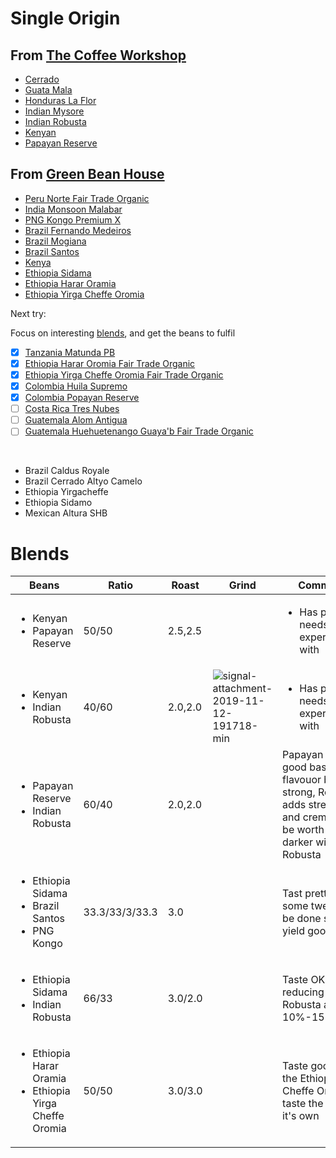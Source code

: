 # Single Origin

## From [The Coffee Workshop](https://www.thecoffeeworkshop.co.nz/store/c6/Green_Coffee_Beans_%28500gm%2C_1kg%2C_5kg_%26_15kg%29.html)

* [Cerrado](Cerrado.md)
* [Guata Mala](GuataMala.md)
* [Honduras La Flor](HondurasLaFlor.md)
* [Indian Mysore](IndianMysore.md)
* [Indian Robusta](IndianRobusta.md)
* [Kenyan](Kenyan.md)
* [Papayan Reserve](PapayanReserve.md)

## From [Green Bean House](https://www.greenbeanhouse.co.nz/green-coffee-beans.html)

* [Peru Norte Fair Trade Organic](PeruNorteFairTradeOrganic.md)
* [India Monsoon Malabar](IndiaMonsoonMalabar.md)
* [PNG Kongo Premium X](PNGKongoPremiumX.md)
* [Brazil Fernando Medeiros](BrazilFernandoMedeiros.md)
* [Brazil Mogiana](BrazilMogiana.md)
* [Brazil Santos](BrazilSantos.md)
* [Kenya](Kenya.md)
* [Ethiopia Sidama](EthiopiaSidama.md)
* [Ethiopia Harar Oramia](EthiopiaHararOramia.md)
* [Ethiopia Yirga Cheffe Oromia](EthiopiaYirgaCheffeOromia.md)

Next try:

Focus on interesting [blends](https://www.greenbeanhouse.co.nz/page/classic-blends.html), and get the beans to fulfil

* [x] [Tanzania Matunda PB](https://www.greenbeanhouse.co.nz/product/2043904)
* [x] [Ethiopia Harar Oromia Fair Trade Organic](https://www.greenbeanhouse.co.nz/product/EthiopiaHararOromiaFTO)
* [x] [Ethiopia Yirga Cheffe Oromia Fair Trade Organic](https://www.greenbeanhouse.co.nz/product/EthiopiaYirgaCheffeOromiaFTO)
* [x] [Colombia Huila Supremo](https://www.greenbeanhouse.co.nz/product/2079681)
* [x] [Colombia Popayan Reserve](https://www.greenbeanhouse.co.nz/product/2085558)
* [ ] [Costa Rica Tres Nubes](https://www.greenbeanhouse.co.nz/product/2108294)
* [ ] [Guatemala Alom Antigua](https://www.greenbeanhouse.co.nz/product/GuatemalaCertifiedAntiguaSpecialty)
* [ ] [Guatemala Huehuetenango Guaya'b Fair Trade Organic](https://www.greenbeanhouse.co.nz/product/GuatemalaHuehuetenangoGuayabFTO)

<br>

* Brazil Caldus Royale
* Brazil Cerrado Altyo Camelo
* Ethiopia Yirgacheffe
* Ethiopia Sidamo
* Mexican Altura SHB



# Blends

| Beans                   | Ratio | Roast   | Grind | Comments |
|-------------------------|-------|---------|-------|----
| <ul><li>Kenyan</li><li>Papayan Reserve</li></ul> | 50/50 | 2.5,2.5 | | <ul><li>Has potential, needs experimenting with</li><ul>
 | <ul><li>Kenyan</li><li>Indian Robusta</li><ul> | 40/60 | 2.0,2.0 | ![signal-attachment-2019-11-12-191718-min](https://user-images.githubusercontent.com/2862029/68647862-c8722580-0583-11ea-993c-09ed10db39e5.jpeg) | <ul><li>Has potential, needs experimenting with</li><ul>
 | <ul><li>Papayan Reserve</li><li>Indian Robusta</li></ul> | 60/40 | 2.0,2.0 | | Papayan makes a good base full of flavouor but not strong, Robusta adds strength and crema. Could be worth going darker with the Robusta
 | <ul><li>Ethiopia Sidama</li><li>Brazil Santos</li><li>PNG Kongo</li></ol> | 33.3/33/3/33.3 | 3.0 |  | Tast pretty good, some tweaking to be done should yield good results
 | <ul><li>Ethiopia Sidama</li><li>Indian Robusta</li></ul> | 66/33 | 3.0/2.0 |  | Taste OK. Try reducing the Robusta another 10%-15%
 | <ul><li>Ethiopia Harar Oramia</li><li>Ethiopia Yirga Cheffe Oromia</li></ul> | 50/50 | 3.0/3.0 |  | Taste good. but the Ethiopia Yirga Cheffe Oromia taste the best on it's own

